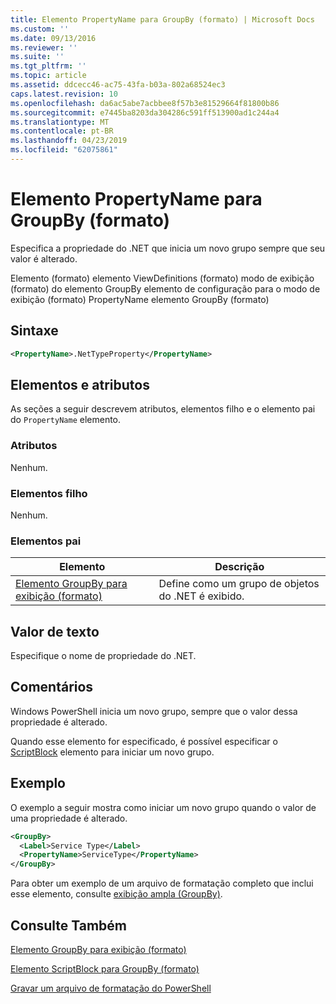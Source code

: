 ```yaml
---
title: Elemento PropertyName para GroupBy (formato) | Microsoft Docs
ms.custom: ''
ms.date: 09/13/2016
ms.reviewer: ''
ms.suite: ''
ms.tgt_pltfrm: ''
ms.topic: article
ms.assetid: ddcecc46-ac75-43fa-b03a-802a68524ec3
caps.latest.revision: 10
ms.openlocfilehash: da6ac5abe7acbbee8f57b3e81529664f81800b86
ms.sourcegitcommit: e7445ba8203da304286c591ff513900ad1c244a4
ms.translationtype: MT
ms.contentlocale: pt-BR
ms.lasthandoff: 04/23/2019
ms.locfileid: "62075861"
---
```

# <a name="propertyname-element-for-groupby-format"></a>Elemento PropertyName para GroupBy (formato)

Especifica a propriedade do .NET que inicia um novo grupo sempre que seu valor é alterado.

Elemento (formato) elemento ViewDefinitions (formato) modo de exibição (formato) do elemento GroupBy elemento de configuração para o modo de exibição (formato) PropertyName elemento GroupBy (formato)

## <a name="syntax"></a>Sintaxe

```xml
<PropertyName>.NetTypeProperty</PropertyName>
```

## <a name="attributes-and-elements"></a>Elementos e atributos

As seções a seguir descrevem atributos, elementos filho e o elemento pai do `PropertyName` elemento.

### <a name="attributes"></a>Atributos

Nenhum.

### <a name="child-elements"></a>Elementos filho

Nenhum.

### <a name="parent-elements"></a>Elementos pai

|Elemento|Descrição|
|-------------|-----------------|
|[Elemento GroupBy para exibição (formato)](./groupby-element-for-view-format.md)|Define como um grupo de objetos do .NET é exibido.|

## <a name="text-value"></a>Valor de texto

Especifique o nome de propriedade do .NET.

## <a name="remarks"></a>Comentários

Windows PowerShell inicia um novo grupo, sempre que o valor dessa propriedade é alterado.

Quando esse elemento for especificado, é possível especificar o [ScriptBlock](./scriptblock-element-for-groupby-format.md) elemento para iniciar um novo grupo.

## <a name="example"></a>Exemplo

O exemplo a seguir mostra como iniciar um novo grupo quando o valor de uma propriedade é alterado.

```xml
<GroupBy>
  <Label>Service Type</Label>
  <PropertyName>ServiceType</PropertyName>
</GroupBy>

```

Para obter um exemplo de um arquivo de formatação completo que inclui esse elemento, consulte [exibição ampla (GroupBy)](./wide-view-groupby.md).

## <a name="see-also"></a>Consulte Também

[Elemento GroupBy para exibição (formato)](./groupby-element-for-view-format.md)

[Elemento ScriptBlock para GroupBy (formato)](./scriptblock-element-for-groupby-format.md)

[Gravar um arquivo de formatação do PowerShell](./writing-a-powershell-formatting-file.md)
